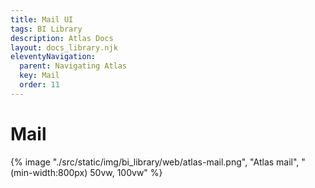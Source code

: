 ```yaml
---
title: Mail UI
tags: BI Library
description: Atlas Docs
layout: docs_library.njk
eleventyNavigation:
  parent: Navigating Atlas
  key: Mail
  order: 11
---
```


# Mail


<div class="box is-flex is-justify-content-center">
{% image "./src/static/img/bi_library/web/atlas-mail.png", "Atlas mail", "(min-width:800px) 50vw, 100vw" %}
</div>

